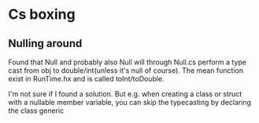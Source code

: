 # Cs boxing


## Nulling around

Found that Null<Float> and probably also Null<Int> will through Null.cs perform a type cast from obj to double/int(unless it's null of course). The mean function exist in RunTime.hx and is called toInt/toDouble. 

I'm not sure if I found a solution. But e.g. when creating a class or struct with a nullable member variable, you can skip the typecasting by declaring the class generic